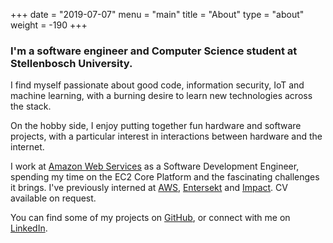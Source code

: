 +++
date = "2019-07-07"
menu = "main"
title = "About"
type = "about"
weight = -190
+++

### I'm a software engineer and Computer Science student at Stellenbosch University.

I find myself passionate about good code, information security, IoT and machine learning, with a burning desire to learn new technologies across the stack.

On the hobby side, I enjoy putting together fun hardware and software projects, with a particular interest in interactions between hardware and the internet.

I work at [Amazon Web Services](https://aws.amazon.com/) as a Software Development Engineer, spending my time on the EC2 Core Platform and the fascinating challenges it brings. I've previously interned at [AWS](https://aws.amazon.com/), [Entersekt](https://www.entersekt.com/) and [Impact](https://impact.com/). CV available on request.

You can find some of my projects on [GitHub](https://github.com/joeraut), or connect with me on [LinkedIn](https://linkedin.com/in/joeraut/).
